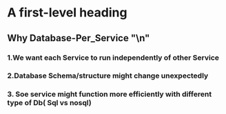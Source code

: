# A first-level heading


## Why Database-Per_Service "\n"
### 1.We want each Service to run independently of other Service 
### 2.Database Schema/structure might change unexpectedly
### 3. Soe service might function more efficiently with different type of Db( Sql vs nosql)
